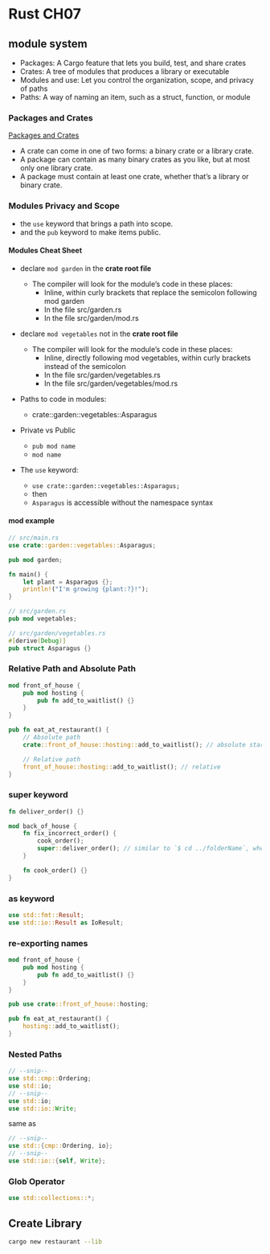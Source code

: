 # Rust CH07

## module system

- Packages: A Cargo feature that lets you build, test, and share crates
- Crates: A tree of modules that produces a library or executable
- Modules and use: Let you control the organization, scope, and privacy of paths
- Paths: A way of naming an item, such as a struct, function, or module

### Packages and Crates

[Packages and Crates](https://doc.rust-lang.org/book/ch07-01-packages-and-crates.html)

- A crate can come in one of two forms: a binary crate or a library crate.
- A package can contain as many binary crates as you like, but at most only one library crate.
- A package must contain at least one crate, whether that’s a library or binary crate.

### Modules Privacy and Scope

- the `use` keyword that brings a path into scope.
- and the `pub` keyword to make items public.

#### Modules Cheat Sheet

- declare `mod garden` in the **crate root file**
  - The compiler will look for the module’s code in these places:
    - Inline, within curly brackets that replace the semicolon following mod garden
    - In the file src/garden.rs
    - In the file src/garden/mod.rs

- declare `mod vegetables` not in the **crate root file**
  - The compiler will look for the module’s code in these places:
    - Inline, directly following mod vegetables, within curly brackets instead of the semicolon
    - In the file src/garden/vegetables.rs
    - In the file src/garden/vegetables/mod.rs

- Paths to code in modules:
  - crate::garden::vegetables::Asparagus

- Private vs Public
  - `pub mod name`
  - `mod name`

- The `use` keyword:
  - `use crate::garden::vegetables::Asparagus;`
  - then
  - `Asparagus` is accessible without the namespace syntax

#### mod example

```rust
// src/main.rs
use crate::garden::vegetables::Asparagus;

pub mod garden;

fn main() {
    let plant = Asparagus {};
    println!("I'm growing {plant:?}!");
}
```

```rust
// src/garden.rs
pub mod vegetables;
```

```rust
// src/garden/vegetables.rs
#[derive(Debug)]
pub struct Asparagus {}
```

### Relative Path and Absolute Path

```rust
mod front_of_house {
    pub mod hosting {
        pub fn add_to_waitlist() {}
    }
}

pub fn eat_at_restaurant() {
    // Absolute path
    crate::front_of_house::hosting::add_to_waitlist(); // absolute starting with crate::

    // Relative path
    front_of_house::hosting::add_to_waitlist(); // relative
}
```

### super keyword

```rust
fn deliver_order() {}

mod back_of_house {
    fn fix_incorrect_order() {
        cook_order();
        super::deliver_order(); // similar to `$ cd ../folderName`, where `super` is `..`
    }

    fn cook_order() {}
}
```

### as keyword

```rust
use std::fmt::Result;
use std::io::Result as IoResult;
```

### re-exporting names

```rust
mod front_of_house {
    pub mod hosting {
        pub fn add_to_waitlist() {}
    }
}

pub use crate::front_of_house::hosting;

pub fn eat_at_restaurant() {
    hosting::add_to_waitlist();
}
```

### Nested Paths

```rust
// --snip--
use std::cmp::Ordering;
use std::io;
// --snip--
use std::io;
use std::io::Write;
```

same as

```rust
// --snip--
use std::{cmp::Ordering, io};
// --snip--
use std::io::{self, Write};
```

### Glob Operator

```rust
use std::collections::*;
```

## Create Library

```sh
cargo new restaurant --lib
```